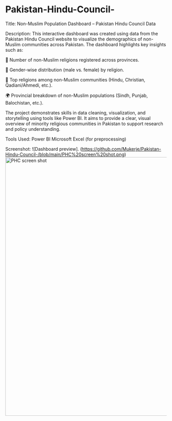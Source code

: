 # Pakistan-Hindu-Council-
Title: Non-Muslim Population Dashboard – Pakistan Hindu Council Data

Description:
This interactive dashboard was created using data from the Pakistan Hindu Council website to visualize the demographics of non-Muslim communities across Pakistan. The dashboard highlights key insights such as:

📌 Number of non-Muslim religions registered across provinces.

👥 Gender-wise distribution (male vs. female) by religion.

🕌 Top religions among non-Muslim communities (Hindu, Christian, Qadiani/Ahmedi, etc.).

🌍 Provincial breakdown of non-Muslim populations (Sindh, Punjab, Balochistan, etc.).

The project demonstrates skills in data cleaning, visualization, and storytelling using tools like Power BI. It aims to provide a clear, visual overview of minority religious communities in Pakistan to support research and policy understanding.

Tools Used:
Power BI
Microsoft Excel (for preprocessing)

Screenshot: ![Dashboard preview]. (https://github.com/Mukerje/Pakistan-Hindu-Council-/blob/main/PHC%20screen%20shot.png)
<img width="1446" height="807" alt="PHC screen shot" src="https://github.com/user-attachments/assets/a6aa282d-e2fa-4c97-bada-5eff67297389" />
